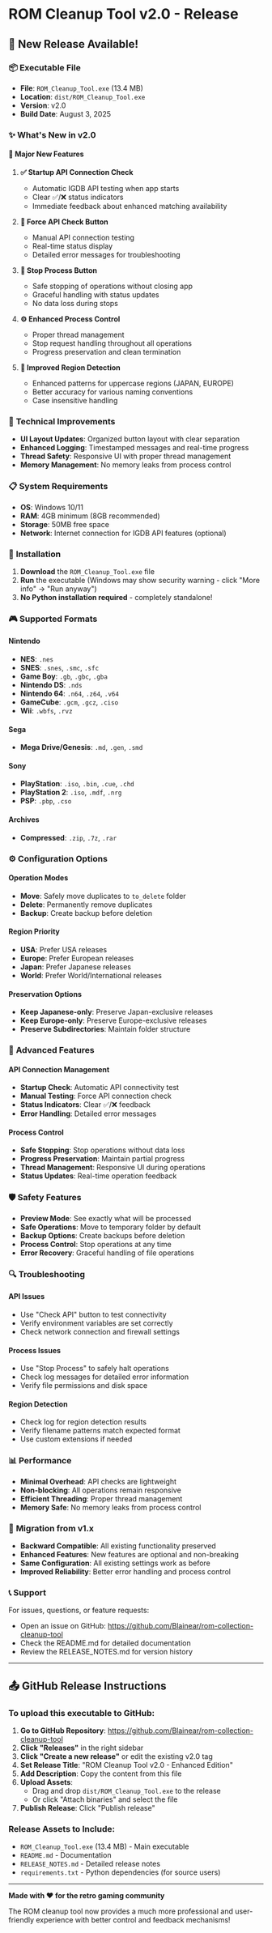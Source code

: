 # ROM Cleanup Tool v2.0 - Release

## 🎉 **New Release Available!**

### 📦 **Executable File**
- **File**: `ROM_Cleanup_Tool.exe` (13.4 MB)
- **Location**: `dist/ROM_Cleanup_Tool.exe`
- **Version**: v2.0
- **Build Date**: August 3, 2025

### ✨ **What's New in v2.0**

#### 🚀 **Major New Features**

1. **✅ Startup API Connection Check**
   - Automatic IGDB API testing when app starts
   - Clear ✅/❌ status indicators
   - Immediate feedback about enhanced matching availability

2. **🔧 Force API Check Button**
   - Manual API connection testing
   - Real-time status display
   - Detailed error messages for troubleshooting

3. **🛑 Stop Process Button**
   - Safe stopping of operations without closing app
   - Graceful handling with status updates
   - No data loss during stops

4. **⚙️ Enhanced Process Control**
   - Proper thread management
   - Stop request handling throughout all operations
   - Progress preservation and clean termination

5. **🎯 Improved Region Detection**
   - Enhanced patterns for uppercase regions (JAPAN, EUROPE)
   - Better accuracy for various naming conventions
   - Case insensitive handling

### 🔧 **Technical Improvements**

- **UI Layout Updates**: Organized button layout with clear separation
- **Enhanced Logging**: Timestamped messages and real-time progress
- **Thread Safety**: Responsive UI with proper thread management
- **Memory Management**: No memory leaks from process control

### 📋 **System Requirements**

- **OS**: Windows 10/11
- **RAM**: 4GB minimum (8GB recommended)
- **Storage**: 50MB free space
- **Network**: Internet connection for IGDB API features (optional)

### 🚀 **Installation**

1. **Download** the `ROM_Cleanup_Tool.exe` file
2. **Run** the executable (Windows may show security warning - click "More info" → "Run anyway")
3. **No Python installation required** - completely standalone!

### 🎮 **Supported Formats**

#### Nintendo
- **NES**: `.nes`
- **SNES**: `.snes`, `.smc`, `.sfc`
- **Game Boy**: `.gb`, `.gbc`, `.gba`
- **Nintendo DS**: `.nds`
- **Nintendo 64**: `.n64`, `.z64`, `.v64`
- **GameCube**: `.gcm`, `.gcz`, `.ciso`
- **Wii**: `.wbfs`, `.rvz`

#### Sega
- **Mega Drive/Genesis**: `.md`, `.gen`, `.smd`

#### Sony
- **PlayStation**: `.iso`, `.bin`, `.cue`, `.chd`
- **PlayStation 2**: `.iso`, `.mdf`, `.nrg`
- **PSP**: `.pbp`, `.cso`

#### Archives
- **Compressed**: `.zip`, `.7z`, `.rar`

### ⚙️ **Configuration Options**

#### Operation Modes
- **Move**: Safely move duplicates to `to_delete` folder
- **Delete**: Permanently remove duplicates
- **Backup**: Create backup before deletion

#### Region Priority
- **USA**: Prefer USA releases
- **Europe**: Prefer European releases  
- **Japan**: Prefer Japanese releases
- **World**: Prefer World/International releases

#### Preservation Options
- **Keep Japanese-only**: Preserve Japan-exclusive releases
- **Keep Europe-only**: Preserve Europe-exclusive releases
- **Preserve Subdirectories**: Maintain folder structure

### 🔧 **Advanced Features**

#### API Connection Management
- **Startup Check**: Automatic API connectivity test
- **Manual Testing**: Force API connection check
- **Status Indicators**: Clear ✅/❌ feedback
- **Error Handling**: Detailed error messages

#### Process Control
- **Safe Stopping**: Stop operations without data loss
- **Progress Preservation**: Maintain partial progress
- **Thread Management**: Responsive UI during operations
- **Status Updates**: Real-time operation feedback

### 🛡️ **Safety Features**

- **Preview Mode**: See exactly what will be processed
- **Safe Operations**: Move to temporary folder by default
- **Backup Options**: Create backups before deletion
- **Process Control**: Stop operations at any time
- **Error Recovery**: Graceful handling of file operations

### 🔍 **Troubleshooting**

#### API Issues
- Use "Check API" button to test connectivity
- Verify environment variables are set correctly
- Check network connection and firewall settings

#### Process Issues
- Use "Stop Process" to safely halt operations
- Check log messages for detailed error information
- Verify file permissions and disk space

#### Region Detection
- Check log for region detection results
- Verify filename patterns match expected format
- Use custom extensions if needed

### 📊 **Performance**

- **Minimal Overhead**: API checks are lightweight
- **Non-blocking**: All operations remain responsive
- **Efficient Threading**: Proper thread management
- **Memory Safe**: No memory leaks from process control

### 🔄 **Migration from v1.x**

- **Backward Compatible**: All existing functionality preserved
- **Enhanced Features**: New features are optional and non-breaking
- **Same Configuration**: All existing settings work as before
- **Improved Reliability**: Better error handling and process control

### 📞 **Support**

For issues, questions, or feature requests:
- Open an issue on GitHub: https://github.com/Blainear/rom-collection-cleanup-tool
- Check the README.md for detailed documentation
- Review the RELEASE_NOTES.md for version history

---

## 📤 **GitHub Release Instructions**

### To upload this executable to GitHub:

1. **Go to GitHub Repository**: https://github.com/Blainear/rom-collection-cleanup-tool
2. **Click "Releases"** in the right sidebar
3. **Click "Create a new release"** or edit the existing v2.0 tag
4. **Set Release Title**: "ROM Cleanup Tool v2.0 - Enhanced Edition"
5. **Add Description**: Copy the content from this file
6. **Upload Assets**: 
   - Drag and drop `dist/ROM_Cleanup_Tool.exe` to the release
   - Or click "Attach binaries" and select the file
7. **Publish Release**: Click "Publish release"

### Release Assets to Include:
- `ROM_Cleanup_Tool.exe` (13.4 MB) - Main executable
- `README.md` - Documentation
- `RELEASE_NOTES.md` - Detailed release notes
- `requirements.txt` - Python dependencies (for source users)

---

**Made with ❤️ for the retro gaming community**

The ROM cleanup tool now provides a much more professional and user-friendly experience with better control and feedback mechanisms! 